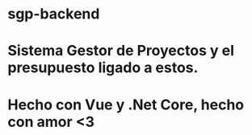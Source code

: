 # sgp-backend
# Sistema Gestor de Proyectos y el presupuesto ligado a estos.
# Hecho con Vue y .Net Core, hecho con amor <3
